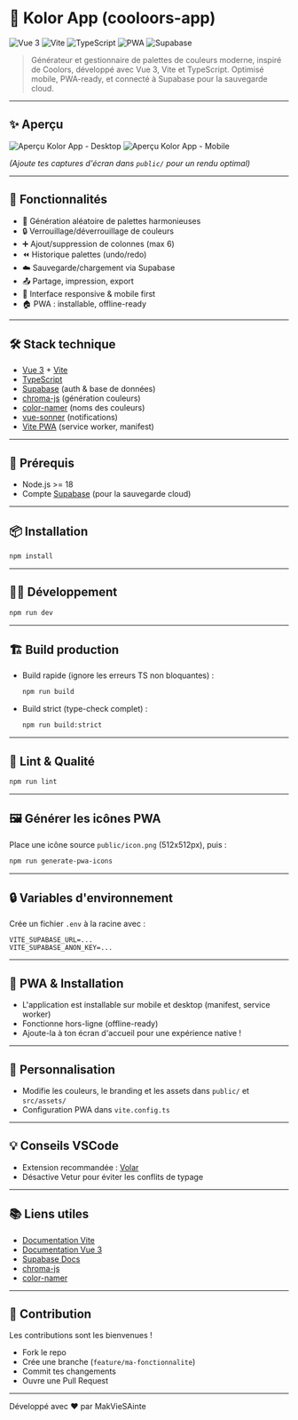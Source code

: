 # 🎨 Kolor App (cooloors-app)

![Vue 3](https://img.shields.io/badge/Vue-3.x-brightgreen.svg)
![Vite](https://img.shields.io/badge/Vite-4.x-blueviolet.svg)
![TypeScript](https://img.shields.io/badge/TypeScript-4.x-blue.svg)
![PWA](https://img.shields.io/badge/PWA-Ready-2ea44f.svg)
![Supabase](https://img.shields.io/badge/Supabase-Cloud-green.svg)

> Générateur et gestionnaire de palettes de couleurs moderne, inspiré de Coolors, développé avec Vue 3, Vite et TypeScript. Optimisé mobile, PWA-ready, et connecté à Supabase pour la sauvegarde cloud.

---

## ✨ Aperçu

![Aperçu Kolor App - Desktop](./public/preview-desktop.png)
![Aperçu Kolor App - Mobile](./public/preview-mobile.png)

_(Ajoute tes captures d'écran dans `public/` pour un rendu optimal)_

---

## 🚀 Fonctionnalités

- 🎲 Génération aléatoire de palettes harmonieuses
- 🔒 Verrouillage/déverrouillage de couleurs
- ➕ Ajout/suppression de colonnes (max 6)
- ⏪ Historique palettes (undo/redo)
- ☁️ Sauvegarde/chargement via Supabase
- 📤 Partage, impression, export
- 📱 Interface responsive & mobile first
- 🏠 PWA : installable, offline-ready

---

## 🛠️ Stack technique

- [Vue 3](https://vuejs.org/) + [Vite](https://vite.dev/)
- [TypeScript](https://www.typescriptlang.org/)
- [Supabase](https://supabase.com/) (auth & base de données)
- [chroma-js](https://gka.github.io/chroma.js/) (génération couleurs)
- [color-namer](https://github.com/zeke/color-namer) (noms des couleurs)
- [vue-sonner](https://vue-sonner.dev/) (notifications)
- [Vite PWA](https://vite-pwa-org.netlify.app/) (service worker, manifest)

---

## 🚦 Prérequis

- Node.js >= 18
- Compte [Supabase](https://supabase.com/) (pour la sauvegarde cloud)

---

## 📦 Installation

```sh
npm install
```

---

## 👨‍💻 Développement

```sh
npm run dev
```

---

## 🏗️ Build production

- Build rapide (ignore les erreurs TS non bloquantes) :
  ```sh
  npm run build
  ```
- Build strict (type-check complet) :
  ```sh
  npm run build:strict
  ```

---

## 🧪 Lint & Qualité

```sh
npm run lint
```

---

## 🖼️ Générer les icônes PWA

Place une icône source `public/icon.png` (512x512px), puis :

```sh
npm run generate-pwa-icons
```

---

## 🔒 Variables d'environnement

Crée un fichier `.env` à la racine avec :

```
VITE_SUPABASE_URL=...
VITE_SUPABASE_ANON_KEY=...
```

---

## 📱 PWA & Installation

- L'application est installable sur mobile et desktop (manifest, service worker)
- Fonctionne hors-ligne (offline-ready)
- Ajoute-la à ton écran d'accueil pour une expérience native !

---

## 📝 Personnalisation

- Modifie les couleurs, le branding et les assets dans `public/` et `src/assets/`
- Configuration PWA dans `vite.config.ts`

---

## 💡 Conseils VSCode

- Extension recommandée : [Volar](https://marketplace.visualstudio.com/items?itemName=Vue.volar)
- Désactive Vetur pour éviter les conflits de typage

---

## 📚 Liens utiles

- [Documentation Vite](https://vite.dev/config/)
- [Documentation Vue 3](https://vuejs.org/guide/introduction.html)
- [Supabase Docs](https://supabase.com/docs)
- [chroma-js](https://gka.github.io/chroma.js/)
- [color-namer](https://github.com/zeke/color-namer)

---

## 🤝 Contribution

Les contributions sont les bienvenues !

- Fork le repo
- Crée une branche (`feature/ma-fonctionnalite`)
- Commit tes changements
- Ouvre une Pull Request

---

Développé avec ❤️ par MakVieSAinte
